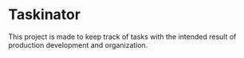 # Taskinator
This project is made to keep track of tasks with the intended result of production development and organization.
